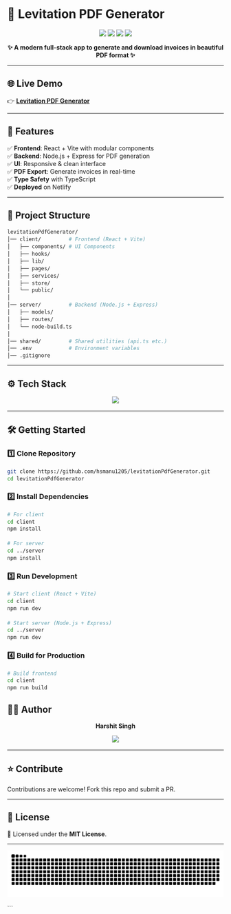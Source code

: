 # 🌌 Levitation PDF Generator  

<p align="center">
  <img src="https://img.shields.io/badge/React-Vite-61DAFB?style=for-the-badge&logo=react&logoColor=white" />
  <img src="https://img.shields.io/badge/Node.js-Express-339933?style=for-the-badge&logo=node.js&logoColor=white" />
  <img src="https://img.shields.io/badge/TypeScript-007ACC?style=for-the-badge&logo=typescript&logoColor=white" />
  <a href="https://levitation-invoice-generator.netlify.app/">
    <img src="https://img.shields.io/badge/Deployed%20on-Netlify-00C7B7?style=for-the-badge&logo=netlify&logoColor=white" />
  </a>
</p>

<p align="center">
  <b>✨ A modern full-stack app to generate and download invoices in beautiful PDF format ✨</b>
</p>

---

## 🌐 Live Demo  
👉 **[Levitation PDF Generator](https://levitation-invoice-generator.netlify.app/)**  

---

## 🚀 Features  
✅ **Frontend**: React + Vite with modular components  
✅ **Backend**: Node.js + Express for PDF generation  
✅ **UI**: Responsive & clean interface  
✅ **PDF Export**: Generate invoices in real-time  
✅ **Type Safety** with TypeScript  
✅ **Deployed** on Netlify  

---

## 📂 Project Structure  
```bash
levitationPdfGenerator/
│── client/         # Frontend (React + Vite)
│   ├── components/ # UI Components
│   ├── hooks/      
│   ├── lib/        
│   ├── pages/      
│   ├── services/   
│   ├── store/      
│   └── public/     
│
│── server/         # Backend (Node.js + Express)
│   ├── models/     
│   ├── routes/     
│   └── node-build.ts
│
│── shared/         # Shared utilities (api.ts etc.)
│── .env            # Environment variables
│── .gitignore      
````

---

## ⚙️ Tech Stack

<p align="center">
  <img src="https://skillicons.dev/icons?i=react,vite,ts,nodejs,express,netlify,git,github" />
</p>

---

## 🛠️ Getting Started

### 1️⃣ Clone Repository

```bash
git clone https://github.com/hsmanu1205/levitationPdfGenerator.git
cd levitationPdfGenerator
```

### 2️⃣ Install Dependencies

```bash
# For client
cd client
npm install

# For server
cd ../server
npm install
```

### 3️⃣ Run Development

```bash
# Start client (React + Vite)
cd client
npm run dev

# Start server (Node.js + Express)
cd ../server
npm run dev
```

### 4️⃣ Build for Production

```bash
# Build frontend
cd client
npm run build
```
## 👨‍💻 Author

<p align="center">
  <b>Harshit Singh</b>  
</p>  

<p align="center">
  <a href="https://github.com/hsmanu1205">
    <img src="https://img.shields.io/badge/GitHub-181717?style=for-the-badge&logo=github&logoColor=white" />
  </a>
</p>

---

## ⭐ Contribute

Contributions are welcome! Fork this repo and submit a PR.

---

## 📜 License

📝 Licensed under the **MIT License**.

---

<p align="center">
  <img src="https://raw.githubusercontent.com/platane/snk/output/github-contribution-grid-snake.svg" alt="snake animation" />
</p>
```